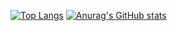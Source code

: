 [![Top Langs](https://github-readme-stats.vercel.app/api/top-langs/?username=Top-Slayer&layout=donut-vertical)](https://github.com/anuraghazra/github-readme-stats)
[![Anurag's GitHub stats](https://github-readme-stats.vercel.app/api?username=Top-Slayer)](https://github.com/anuraghazra/github-readme-stats)
